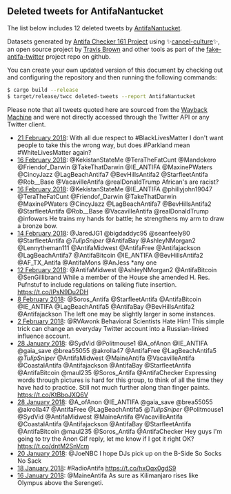 ## Deleted tweets for AntifaNantucket

The list below includes 12 deleted tweets by
[AntifaNantucket](https://twitter.com/AntifaNantucket).



Datasets generated by [Antifa Checker 161 Project](https://twitter.com/antifacheck161) using ✨[cancel-culture](https://github.com/travisbrown/cancel-culture)✨, an open source project by 
[Travis Brown](https://twitter.com/travisbrown) and other tools as part of the 
[fake-antifa-twitter](https://github.com/antifacheck161/fake-antifa-twitter) project repo on github.

You can create your own updated version of this document by checking out and configuring the
repository and then running the following commands:

```bash
$ cargo build --release
$ target/release/twcc deleted-tweets --report AntifaNantucket
```

Please note that all tweets quoted here are sourced from the
[Wayback Machine](https://web.archive.org) and were not directly accessed through the Twitter API or
any Twitter client.

* [21 February 2018](https://web.archive.org/web/20180221233616/https://twitter.com/AntifaNantucket/status/966456569264254976): With all due respect to #BlackLivesMatter I don't want people to take this the wrong way, but does #Parkland mean #WhiteLivesMatter again? <!--966456569264254976-->
* [16 February 2018](https://web.archive.org/web/20180216173615/https://twitter.com/AntifaNantucket/status/964554028754628608): @KekistanStateMe @TeraTheFatCunt @Mandokero @Friendof_Darwin @TakeThatDarwin @IE_ANTIFA @MaxinePWaters @CincyJazz @LagBeachAntifa7 @BevHillsAntifa2 @StarfleetAntifa @Rob__Base @VacavilleAntifa @realDonaldTrump African's are racist? <!--964554028754628608-->
* [16 February 2018](https://web.archive.org/web/20180216041828/https://twitter.com/AntifaNantucket/status/964353260021673984): @KekistanStateMe @IE_ANTIFA @phillyjohn19047 @TeraTheFatCunt @Friendof_Darwin @TakeThatDarwin @MaxinePWaters @CincyJazz @LagBeachAntifa7 @BevHillsAntifa2 @StarfleetAntifa @Rob__Base @VacavilleAntifa @realDonaldTrump @infowars He trains my hands for battle; he strengthens my arm to draw a bronze bow. <!--964353260021673984-->
* [14 February 2018](https://web.archive.org/web/20180214011523/https://twitter.com/AntifaNantucket/status/963582409873809408): @JaredJG1 @bigdaddyc95 @seanfeely80 @StarfleetAntifa @_TulipSniper_ @AntifaBay @AshleyNMorgan2 @Lennytheman111 @AntifaMidwest @AntifaFree @Antifajackson @LagBeachAntifa7 @AntifaBitcoin @IE_ANTIFA @BevHillsAntifa2 @AF_TX_Antifa @AntifaMons @AnJess *any one <!--963582409873809408-->
* [12 February 2018](https://web.archive.org/web/20180212144350/https://twitter.com/AntifaNantucket/status/963061087234084864): @AntifaMidwest @AshleyNMorgan2 @AntifaBitcoin @SenGillibrand While a member of the House she amended  H. Res. Pufnstuf to include regulations on talking flute insertion. https://t.co/IPsN9Du2DH <!--963061087234084864-->
* [ 8 February 2018](https://web.archive.org/web/20180208014920/https://twitter.com/AntifaNantucket/status/961416626448060418): @Soros_Antifa @StarfleetAntifa @AntifaBitcoin @IE_ANTIFA @LagBeachAntifa5 @AntifaBay @BevHillsAntifa2 @Antifajackson The left one may be slightly larger in some instances. <!--961416626448060418-->
* [ 2 February 2018](https://web.archive.org/web/20180202223350/https://twitter.com/AntifaNantucket/status/959555487950884864): @RVAwonk Behavioral Scientists Hate Him! This simple trick can change an everyday Twitter account into a Russian-linked influence account. <!--959555487950884864-->
* [28 January 2018](https://web.archive.org/web/20180128190203/https://twitter.com/AntifaNantucket/status/957690251602026496): @SydVid @Politmouse1 @A_ofAnon @IE_ANTIFA @gaia_save @brea55055 @akrolla47 @AntifaFree @LagBeachAntifa5 @_TulipSniper_ @AntifaMidwest @MaineAntifa @VacavilleAntifa @CoastalAntifa @Antifajackson @AntifaBay @StarfleetAntifa @AntifaBitcoin @maul235 @Soros_Antifa @AntifaChecker Expressing words through pictures is hard for this group, to think of all the time they have had to practice. Still not much further along than finger paints. https://t.co/KtBboJXQ6V <!--957690251602026496-->
* [28 January 2018](https://web.archive.org/web/20180128183150/https://twitter.com/AntifaNantucket/status/957682647328845824): @A_ofAnon @IE_ANTIFA @gaia_save @brea55055 @akrolla47 @AntifaFree @LagBeachAntifa5 @_TulipSniper_ @Politmouse1 @SydVid @AntifaMidwest @MaineAntifa @VacavilleAntifa @CoastalAntifa @Antifajackson @AntifaBay @StarfleetAntifa @AntifaBitcoin @maul235 @Soros_Antifa @AntifaChecker Hey guys I'm going to try the Anon Gif reply, let me know if I got it right OK? https://t.co/dntM2SnVcm <!--957682647328845824-->
* [20 January 2018](https://web.archive.org/web/20180120223705/https://twitter.com/AntifaNantucket/status/954845263583174656): @JoeNBC I hope DJs pick up on the B-Side   So Socks No Sack <!--954845263583174656-->
* [18 January 2018](https://web.archive.org/web/20180118024136/https://twitter.com/AntifaNantucket/status/953819634616209410): #RadioAntifa  https://t.co/hxOqx0gdS9 <!--953819634616209410-->
* [16 January 2018](https://web.archive.org/web/20180116023226/https://twitter.com/AntifaNantucket/status/953092552009371648): @MaineAntifa As sure as Kilimanjaro rises like Olympus above the Serengeti. <!--953092552009371648-->
